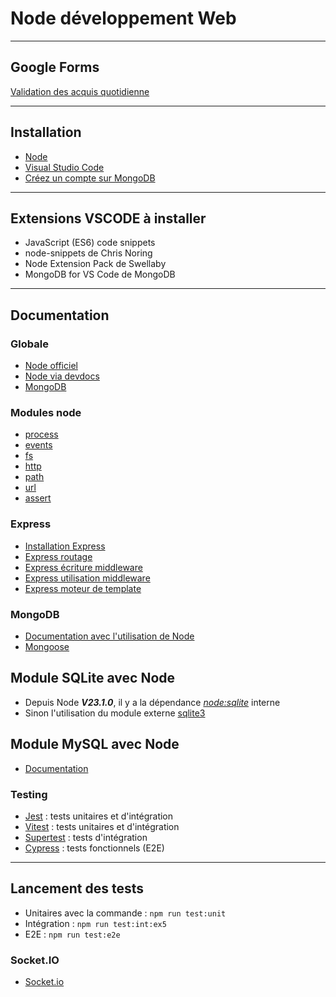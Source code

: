 # Node développement Web

---

## Google Forms

[Validation des acquis quotidienne](https://docs.google.com/forms/d/e/1FAIpQLSc8MwOeYr3XWxSCXKt-ntvzfjl8uV065hFuH9eQMdZLDArGhA/viewform)

---

## Installation

- [Node](https://nodejs.org/en/download/package-manager)
- [Visual Studio Code](https://code.visualstudio.com/download)
- [Créez un compte sur MongoDB](https://account.mongodb.com/account/register)

---

## Extensions VSCODE à installer

- JavaScript (ES6) code snippets
- node-snippets de Chris Noring
- Node Extension Pack de Swellaby
- MongoDB for VS Code de MongoDB

---

## Documentation

### Globale

- [Node officiel](https://nodejs.org/docs/latest/api/)
- [Node via devdocs](https://devdocs.io/node/)
- [MongoDB](https://www.mongodb.com/docs/)

### Modules node

- [process](https://nodejs.org/docs/latest/api/process.html)
- [events](https://nodejs.org/docs/latest/api/events.html)
- [fs](https://nodejs.org/docs/latest/api/fs.html)
- [http](https://nodejs.org/docs/latest/api/http.html)
- [path](https://nodejs.org/docs/latest/api/path.html)
- [url](https://nodejs.org/docs/latest/api/url.html)
- [assert](https://nodejs.org/docs/latest/api/assert.html)

### Express

- [Installation Express](https://expressjs.com/en/starter/installing.html)
- [Express routage](https://expressjs.com/fr/guide/routing.html)
- [Express écriture middleware](https://expressjs.com/fr/guide/writing-middleware.html)
- [Express utilisation middleware](https://expressjs.com/fr/guide/using-middleware.html)
- [Express moteur de template](https://expressjs.com/fr/guide/using-template-engines.html)

### MongoDB

- [Documentation avec l'utilisation de Node](https://www.mongodb.com/docs/languages/javascript/)
- [Mongoose](https://www.mongodb.com/developer/languages/javascript/getting-started-with-mongodb-and-mongoose/)

## Module SQLite avec Node

- Depuis Node ***V23.1.0***, il y a la dépendance [*node:sqlite*](https://nodejs.org/api/sqlite.html) interne
- Sinon l'utilisation du module externe [sqlite3](https://www.npmjs.com/package/sqlite3)

## Module MySQL avec Node

- [Documentation](https://sidorares.github.io/node-mysql2/docs)

### Testing

- [Jest](https://jestjs.io/docs/getting-started) : tests unitaires et d'intégration
- [Vitest](https://vitest.dev/guide/)  : tests unitaires et d'intégration
- [Supertest](https://www.npmjs.com/package/supertest) : tests d'intégration
- [Cypress](https://www.cypress.io/)  : tests fonctionnels (E2E)

---

## Lancement des tests

- Unitaires avec la commande : `npm run test:unit`
- Intégration : `npm run test:int:ex5`
- E2E : `npm run test:e2e`

### Socket.IO

- [Socket.io](https://socket.io/docs/v4/tutorial/introduction)